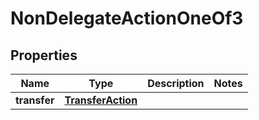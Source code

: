 
# NonDelegateActionOneOf3

## Properties
| Name | Type | Description | Notes |
| ------------ | ------------- | ------------- | ------------- |
| **transfer** | [**TransferAction**](TransferAction.md) |  |  |



